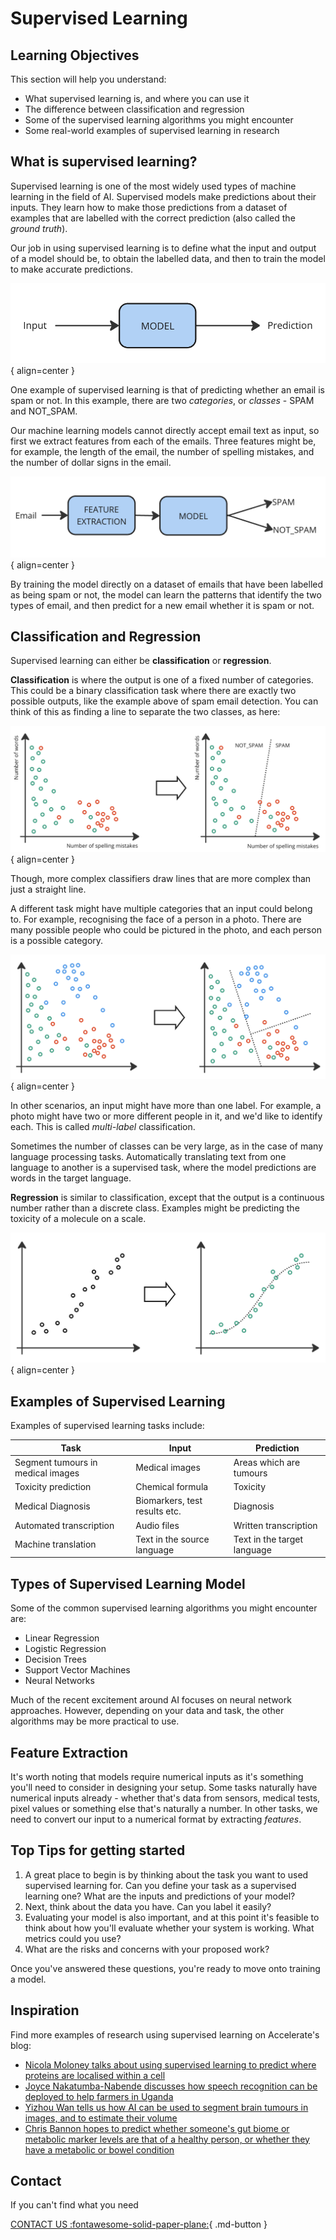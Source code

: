 # Supervised Learning

## Learning Objectives

This section will help you understand:

- What supervised learning is, and where you can use it
- The difference between classification and regression
- Some of the supervised learning algorithms you might encounter
- Some real-world examples of supervised learning in research


## What is supervised learning?

Supervised learning is one of the most widely used types of machine learning in the field of AI. Supervised models make predictions about their inputs. They learn how to make those predictions from a dataset of examples that are labelled with the correct prediction (also called the _ground truth_).

Our job in using supervised learning is to define what the input and output of a model should be, to obtain the labelled data, and then to train the model to make accurate predictions. 

![Supervised Learning](imgs/sup1.png){ align=center }

One example of supervised learning is that of predicting whether an email is spam or not. In this example, there are two _categories_, or _classes_ - SPAM and NOT_SPAM.

Our machine learning models cannot directly accept email text as input, so first we extract features from each of the emails. Three features might be, for example, the length of the email, the number of spelling mistakes, and the number of dollar signs in the email. 

![Spam Email Detection](imgs/sup2.png){ align=center }

By training the model directly on a dataset of emails that have been labelled as being spam or not, the model can learn the patterns that identify the two types of email, and then predict for a new email whether it is spam or not. 

## Classification and Regression

Supervised learning can either be **classification** or **regression**.

**Classification** is where the output is one of a fixed number of categories. This could be a binary classification task where there are exactly two possible outputs, like the example above of spam email detection.  You can think of this as finding a line to separate the two classes, as here:

![Binary Classification](imgs/sup3.png){ align=center }

Though, more complex classifiers draw lines that are more complex than just a straight line. 

A different task might have multiple categories that an input could belong to. For example, recognising the face of a person in a photo. There are many possible people who could be pictured in the photo, and each person is a possible category.


![Multi-class Classification](imgs/sup4.png){ align=center }

In other scenarios, an input might have more than one label. For example, a photo might have two or more different people in it, and we'd like to identify each. This is called _multi-label_ classification.

Sometimes the number of classes can be very large, as in the case of many language processing tasks. Automatically translating text from one language to another is a supervised task, where the model predictions are words in the target language. 

**Regression** is similar to classification, except that the output is a continuous number rather than a discrete class. Examples might be predicting the toxicity of a molecule on a scale. 

![Regression](imgs/sup5.png){ align=center }

## Examples of Supervised Learning

Examples of supervised learning tasks include:

| Task | Input | Prediction |
| ---- | ----- | ------ |
| Segment tumours in medical images | Medical images | Areas which are tumours |
| Toxicity prediction | Chemical formula | Toxicity |
| Medical Diagnosis | Biomarkers, test results etc. | Diagnosis |
| Automated transcription | Audio files | Written transcription |
| Machine translation | Text in the source language | Text in the target language |


## Types of Supervised Learning Model

Some of the common supervised learning algorithms you might encounter are:

- Linear Regression
- Logistic Regression
- Decision Trees 
- Support Vector Machines
- Neural Networks

Much of the recent excitement around AI focuses on neural network approaches. However, depending on your data and task, the other algorithms may be more practical to use.

## Feature Extraction

It's worth noting that models require numerical inputs as it's something you'll need to consider in designing your setup. Some tasks naturally have numerical inputs already - whether that's data from sensors, medical tests, pixel values or something else that's naturally a number. In other tasks, we need to convert our input to a numerical format by extracting _features_. 


## Top Tips for getting started

1. A great place to begin is by thinking about the task you want to used supervised learning for. Can you define your task as a supervised learning one? What are the inputs and predictions of your model?
2. Next, think about the data you have. Can you label it easily?
3. Evaluating your model is also important, and at this point it's feasible to think about how you'll evaluate whether your system is working. What metrics could you use?
4. What are the risks and concerns with your proposed work?

Once you've answered these questions, you're ready to move onto training a model.


## Inspiration

Find more examples of research using supervised learning on Accelerate's blog:

- [Nicola Moloney talks about using supervised learning to predict where proteins are localised within a cell](https://acceleratescience.github.io/accelerate-spark%20data%20science%20residency/2021/06/24/NicolaMoloney-ML-for-parasitology.html)
- [Joyce Nakatumba-Nabende discusses how speech recognition can be deployed to help farmers in Uganda](https://acceleratescience.github.io/machine-learning/2024/01/08/how-can-we-use-ai-to-help-smallholder-farmers-in-uganda.html)
- [Yizhou Wan tells us how AI can be used to segment brain tumours in images, and to estimate their volume](https://acceleratescience.github.io/accelerate-spark-data-science-residency/2024/01/31/can-we-use-ai-to-better-treat-brain-cancer.html)
- [Chris Bannon hopes to predict whether someone's gut biome or metabolic marker levels are that of a healthy person, or whether they have a metabolic or bowel condition](https://acceleratescience.github.io/accelerate-spark-data-science-residency/machine-learning/2024/02/19/how-can-we-use-ai-to-advance-metabolic-medicine.html)

## Contact

If you can't find what you need

[CONTACT US :fontawesome-solid-paper-plane:](mailto:accelerate-mle@cst.cam.ac.uk){ .md-button }



